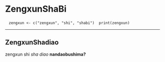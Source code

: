 # ZengxunShaBi

    ```zengxun <- c("zengxun", "shi", "shabi") 
    print(zengxun)
    ```
***
## ZengxunShadiao
zengxun shi *sha diao*
**nandaobushima?**


